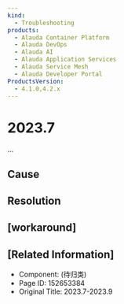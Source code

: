 ```yaml
---
kind:
  - Troubleshooting
products:
  - Alauda Container Platform
  - Alauda DevOps
  - Alauda AI
  - Alauda Application Services
  - Alauda Service Mesh
  - Alauda Developer Portal
ProductsVersion:
  - 4.1.0,4.2.x
---
```

<!-- A type of document that involves encountering a fault, diagnosing it, performing root cause analysis, and providing solutions. -->

# 2023.7

...

## Cause

## Resolution

## [workaround]

## [Related Information]
- Component: (待归类)
- Page ID: 152653384
- Original Title: 2023.7-2023.9
